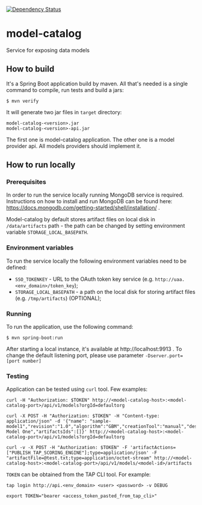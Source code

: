 [![Dependency Status](https://www.versioneye.com/user/projects/57236d4cba37ce00350af79b/badge.svg?style=flat)](https://www.versioneye.com/user/projects/57236d4cba37ce00350af79b)

# model-catalog
Service for exposing data models

## How to build
It's a Spring Boot application build by maven. All that's needed is a single command to compile, run tests and build a jars:
```
$ mvn verify
```
It will generate two jar files in `target` directory:
```
model-catalog-<version>.jar
model-catalog-<version>-api.jar
```
The first one is model-catalog application. The other one is a model provider api. All models providers should implement it.

## How to run locally

### Prerequisites
In order to run the service locally running MongoDB service is required.
Instructions on how to install and run MongoDB can be found here: https://docs.mongodb.com/getting-started/shell/installation/ .

Model-catalog by default stores artifact files on local disk in `/data/artifacts` path - the path can be changed by setting environment variable `STORAGE_LOCAL_BASEPATH`.

### Environment variables
To run the service locally the following environment variables need to be defined:

* `SSO_TOKENKEY` - URL to the OAuth token key service (e.g. `http://uaa.<env_domain>/token_key`);
* `STORAGE_LOCAL_BASEPATH` - a path on the local disk for storing artifact files (e.g. `/tmp/artifacts`) (OPTIONAL); 

### Running
To run the application, use the following command:
```
$ mvn spring-boot:run
```
After starting a local instance, it's available at http://localhost:9913 .
To change the default listening port, please use parameter ``-Dserver.port=[port number]``

### Testing
Application can be tested using `curl` tool. Few examples:

```
curl -H "Authorization: $TOKEN" http://<model-catalog-host>:<model-catalog-port>/api/v1/models?orgId=defaultorg

curl -X POST -H "Authorization: $TOKEN" -H "Content-type: application/json" -d '{"name": "sample-model1","revision":"1.0","algorithm":"GBM","creationTool":"manual","description":"Sample Model One","artifactsIds":[]}' http://<model-catalog-host>:<model-catalog-port>/api/v1/models?orgId=defaultorg

curl -v -X POST -H "Authorization: $TOKEN" -F 'artifactActions=["PUBLISH_TAP_SCORING_ENGINE"];type=application/json' -F "artifactFile=@test.txt;type=application/octet-stream" http://<model-catalog-host>:<model-catalog-port>/api/v1/models/<model-id>/artifacts

```

`TOKEN` can be obtained from the TAP CLI tool. For example:
```
tap login http://api.<env_domain> <user> <password> -v DEBUG

export TOKEN="bearer <access_token_pasted_from_tap_cli>"
```
